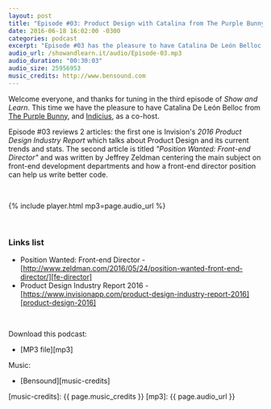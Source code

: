 ```yaml
---
layout: post
title: "Episode #03: Product Design with Catalina from The Purple Bunny"
date: 2016-06-18 16:02:00 -0300
categories: podcast
excerpt: "Episode #03 has the pleasure to have Catalina De León Belloc as a co-host. #03 reviews 2 articles: the first one is Invision's 2016 Product Design Industry Report which talks about Product Design and its current trends and stats. The second article was written by Jeffrey Zeldman and its main subject are front-end development departments and how a front-end director position can help us write better code"
audio_url: /showandlearn.it/audio/Episode-03.mp3
audio_duration: "00:30:03"
audio_size: 25956953
music_credits: http://www.bensound.com
---
```

Welcome everyone, and thanks for tuning in the third episode of _Show and Learn_. This time we have the pleasure to have Catalina De León Belloc from [The Purple Bunny][tpb], and [Indicius][indi], as a co-host.

Episode \#03 reviews 2 articles: the first one is Invision's *2016 Product Design Industry Report* which talks about Product Design and its current trends and stats. The second article is titled *"Position Wanted: Front-end Director"* and was written by Jeffrey Zeldman centering the main subject on front-end development departments and how a front-end director position can help us write better code.

&nbsp;

{% include player.html mp3=page.audio_url %}

&nbsp;

### Links list
* Position Wanted: Front-end Director - [http://www.zeldman.com/2016/05/24/position-wanted-front-end-director/][fe-director]
* Product Design Industry Report 2016 - [https://www.invisionapp.com/product-design-industry-report-2016][product-design-2016]

&nbsp;

Download this podcast:

* [MP3 file][mp3]

Music:

* [Bensound][music-credits]

[tpb]: http://thepurplebunny.com/
[indi]: http://indicius.com/
[fe-director]: http://www.zeldman.com/2016/05/24/position-wanted-front-end-director/
[product-design-2016]: https://www.invisionapp.com/product-design-industry-report-2016/
[music-credits]: {{ page.music_credits }}
[mp3]: {{ page.audio_url }}

